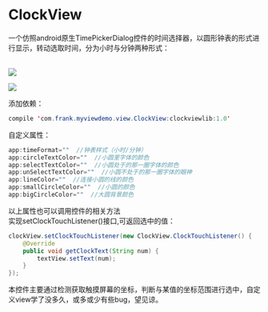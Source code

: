 # ClockView
一个仿照android原生TimePickerDialog控件的时间选择器，以圆形钟表的形式进行显示，转动选取时间，分为小时与分钟两种形式：<br><br>

![](https://github.com/WeicongLi124/ClockView/blob/master/raw/hour.png)

![](https://github.com/WeicongLi124/ClockView/blob/master/raw/minutes.png)<br>

添加依赖：<br>
```Java
compile 'com.frank.myviewdemo.view.ClockView:clockviewlib:1.0'
```
自定义属性：<br>
```Java
app:timeFormat=""  //钟表样式（小时/分钟）
app:circleTextColor=""  //小圆里字体的颜色
app:selectTextColor=""  //小圆处于的那一圈字体的颜色
app:unSelectTextColor=""  //小圆不处于的那一圈字体的眼神
app:lineColor=""  //连接小圆的线的颜色
app:smallCircleColor=""  //小圆的颜色
app:bigCircleColor=""  //大圆背景颜色
```
以上属性也可以调用控件的相关方法<br>
实现setClockTouchListener()接口,可返回选中的值：
```Java
clockView.setClockTouchListener(new ClockView.ClockTouchListener() {
	@Override
	public void getClockText(String num) {
		textView.setText(num);
	}
});
```
本控件主要通过检测获取触摸屏幕的坐标，判断与某值的坐标范围进行选中，自定义view学了没多久，或多或少有些bug，望见谅。
